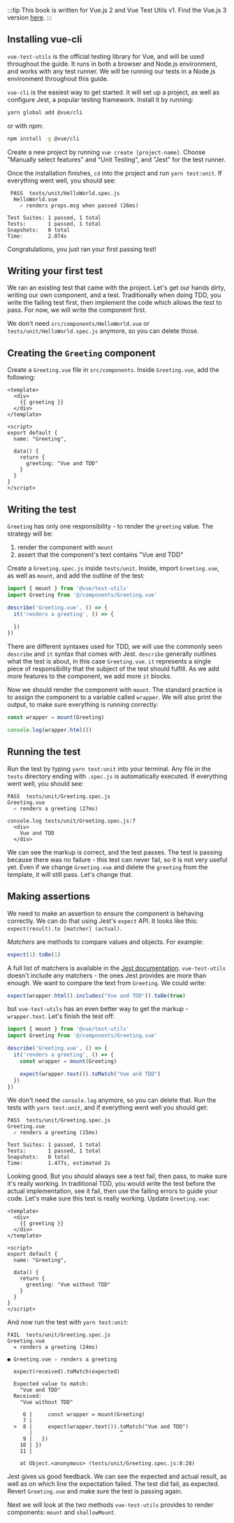 :::tip This book is written for Vue.js 2 and Vue Test Utils v1.
Find the Vue.js 3 version [here](/v3/).
:::

## Installing vue-cli

`vue-test-utils` is the official testing library for Vue, and will be used throughout the guide. It runs in both a browser and Node.js environment, and works with any test runner. We will be running our tests in a Node.js environment throughout this guide.

`vue-cli` is the easiest way to get started. It will set up a project, as well as configure Jest, a popular testing framework. Install it by running:

```sh
yarn global add @vue/cli
```

or with npm:

```sh
npm install -g @vue/cli
```

Create a new project by running `vue create [project-name]`. Choose "Manually select features" and "Unit Testing", and "Jest" for the test runner.

Once the installation finishes, `cd` into the project and run `yarn test:unit`. If everything went well, you should see:

```
 PASS  tests/unit/HelloWorld.spec.js
  HelloWorld.vue
    ✓ renders props.msg when passed (26ms)

Test Suites: 1 passed, 1 total
Tests:       1 passed, 1 total
Snapshots:   0 total
Time:        2.074s
```

Congratulations, you just ran your first passing test!

## Writing your first test

We ran an existing test that came with the project. Let's get our hands dirty, writing our own component, and a test. Traditionally when doing TDD, you write the failing test first, then implement the code which allows the test to pass. For now, we will write the component first.

We don't need `src/components/HelloWorld.vue` or `tests/unit/HelloWorld.spec.js` anymore, so you can delete those.

## Creating the `Greeting` component

Create a `Greeting.vue` file in `src/components`. Inside `Greeting.vue`, add the following:

```vue
<template>
  <div>
    {{ greeting }}
  </div>
</template>

<script>
export default {
  name: "Greeting",

  data() {
    return {
      greeting: "Vue and TDD"
    }
  }
}
</script>
```

## Writing the test

`Greeting` has only one responsibility - to render the `greeting` value. The strategy will be:

1. render the component with `mount`
2. assert that the component's text contains "Vue and TDD"

Create a `Greeting.spec.js` inside `tests/unit`. Inside, import `Greeting.vue`, as well as `mount`, and add the outline of the test:

```js
import { mount } from '@vue/test-utils'
import Greeting from '@/components/Greeting.vue'

describe('Greeting.vue', () => {
  it('renders a greeting', () => {

  })
})
```

There are different syntaxes used for TDD, we will use the commonly seen `describe` and `it` syntax that comes with Jest. `describe` generally outlines what the test is about, in this case `Greeting.vue`. `it` represents a single piece of responsibility that the subject of the test should fulfill. As we add more features to the component, we add more `it` blocks.

Now we should render the component with `mount`. The standard practice is to assign the component to a variable called `wrapper`. We will also print the output, to make sure everything is running correctly:

```js
const wrapper = mount(Greeting)

console.log(wrapper.html())
```

## Running the test

Run the test by typing `yarn test:unit` into your terminal. Any file in the `tests` directory ending with `.spec.js` is automatically executed. If everything went well, you should see:

```
PASS  tests/unit/Greeting.spec.js
Greeting.vue
  ✓ renders a greeting (27ms)

console.log tests/unit/Greeting.spec.js:7
  <div>
    Vue and TDD
  </div>
```

We can see the markup is correct, and the test passes. The test is passing because there was no failure - this test can never fail, so it is not very useful yet. Even if we change `Greeting.vue` and delete the `greeting` from the template, it will still pass. Let's change that.

## Making assertions

We need to make an assertion to ensure the component is behaving correctly. We can do that using Jest's `expect` API. It looks like this: `expect(result).to [matcher] (actual)`. 

_Matchers_ are methods to compare values and objects. For example:

```js
expect(1).toBe(1)
```

A full list of matchers is available in the [Jest documentation](http://jestjs.io/docs/en/expect). `vue-test-utils` doesn't include any matchers - the ones Jest provides are more than enough. We want to compare the text from `Greeting`. We could write:

```js
expect(wrapper.html().includes("Vue and TDD")).toBe(true)
```

but `vue-test-utils` has an even better way to get the markup - `wrapper.text`. Let's finish the test off:

```js
import { mount } from '@vue/test-utils'
import Greeting from '@/components/Greeting.vue'

describe('Greeting.vue', () => {
  it('renders a greeting', () => {
    const wrapper = mount(Greeting)

    expect(wrapper.text()).toMatch("Vue and TDD")
  })
})
```

We don't need the `console.log` anymore, so you can delete that. Run the tests with `yarn test:unit`, and if everything went well you should get:

```
PASS  tests/unit/Greeting.spec.js
Greeting.vue
  ✓ renders a greeting (15ms)

Test Suites: 1 passed, 1 total
Tests:       1 passed, 1 total
Snapshots:   0 total
Time:        1.477s, estimated 2s
```

Looking good. But you should always see a test fail, then pass, to make sure it's really working. In traditional TDD, you would write the test before the actual implementation, see it fail, then use the failing errors to guide your code. Let's make sure this test is really working. Update `Greeting.vue`:

```vue
<template>
  <div>
    {{ greeting }}
  </div>
</template>

<script>
export default {
  name: "Greeting",

  data() {
    return {
      greeting: "Vue without TDD"
    }
  }
}
</script>
```

And now run the test with `yarn test:unit`:

```
FAIL  tests/unit/Greeting.spec.js
Greeting.vue
  ✕ renders a greeting (24ms)

● Greeting.vue › renders a greeting

  expect(received).toMatch(expected)

  Expected value to match:
    "Vue and TDD"
  Received:
    "Vue without TDD"

     6 |     const wrapper = mount(Greeting)
     7 |
  >  8 |     expect(wrapper.text()).toMatch("Vue and TDD")
       |                            ^
     9 |   })
    10 | })
    11 |

    at Object.<anonymous> (tests/unit/Greeting.spec.js:8:28)
```

Jest gives us good feedback. We can see the expected and actual result, as well as on which line the expectation failed. The test did fail, as expected. Revert `Greeting.vue` and make sure the test is passing again.

Next we will look at the two methods `vue-test-utils` provides to render components: `mount` and `shallowMount`.

